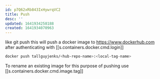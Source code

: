 ```yaml
---
id: p7Q62xRb843IxHywrqVC2
title: Push
desc: ''
updated: 1641934258188
created: 1641934070963
---
```


like git push this will push a docker image to <https://www.dockerhub.com> after authenticating with [[s.containers.docker.cmd.login]]

```bash
docker push tallguyjenks/<hub-repo-name>:<local-tag-name>
```

To rename an existing image for this purpose of pushing use [[s.containers.docker.cmd.image.tag]]
